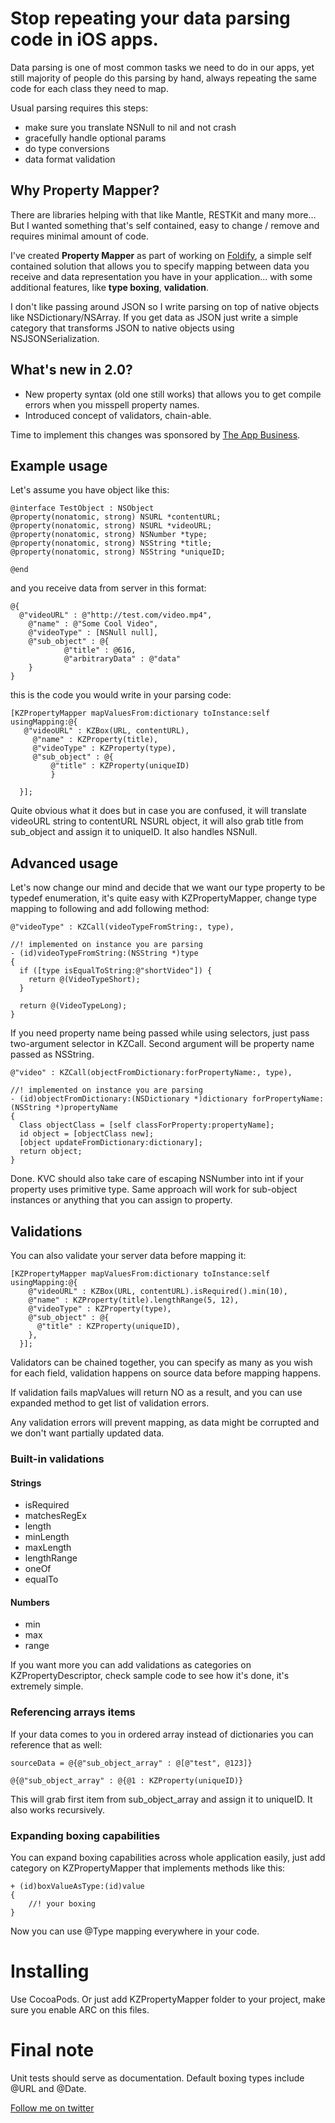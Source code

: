  # Stop repeating  your data parsing code in iOS apps. 
Data parsing is one of most common tasks we need to do in our apps, yet still majority of people do this parsing by hand, always repeating the same code for each class they need to map.

Usual parsing requires this steps:
* make sure you translate NSNull to nil and not crash
* gracefully handle optional params
* do type conversions
* data format validation

## Why Property Mapper?
There are libraries helping with that like Mantle, RESTKit and many more… But I wanted something that's self contained, easy to change / remove and requires minimal amount of code.

I've created **Property Mapper** as part of working on [Foldify][2], a simple self contained solution that allows you to specify mapping between data you receive and data representation you have in your application... with some additional features, like **type boxing**, **validation**.

I don't like passing around JSON so I write parsing on top of native objects like NSDictionary/NSArray. 
If you get data as JSON just write a simple category that transforms JSON to native objects using NSJSONSerialization.


## What's new in 2.0?
* New property syntax (old one still works) that allows you to get  compile errors when you misspell property names.
* Introduced concept of validators, chain-able.

Time to implement this changes was sponsored by [The App Business][1].

## Example usage
Let's assume you have object like this:
````objc
@interface TestObject : NSObject
@property(nonatomic, strong) NSURL *contentURL;
@property(nonatomic, strong) NSURL *videoURL;
@property(nonatomic, strong) NSNumber *type;
@property(nonatomic, strong) NSString *title;
@property(nonatomic, strong) NSString *uniqueID;

@end
````

and you receive data from server in this format:
````objc
@{
  @"videoURL" : @"http://test.com/video.mp4", 
	@"name" : @"Some Cool Video", 
	@"videoType" : [NSNull null], 
	@"sub_object" : @{
			@"title" : @616,
			@"arbitraryData" : @"data"
	}
}
````
this is the code you would write in your parsing code:
````objc
[KZPropertyMapper mapValuesFrom:dictionary toInstance:self usingMapping:@{
   @"videoURL" : KZBox(URL, contentURL),
     @"name" : KZProperty(title),
     @"videoType" : KZProperty(type),
     @"sub_object" : @{
         @"title" : KZProperty(uniqueID)
         }
    
  }];
````
Quite obvious what it does but in case you are confused, it will translate videoURL string to contentURL NSURL object, it will also grab title from sub_object and assign it to uniqueID. It also handles NSNull.

## Advanced usage
Let's now change our mind and decide that we want our type property to be typedef enumeration, it's quite easy with KZPropertyMapper, change type mapping to following and add following method:
````objc
@"videoType" : KZCall(videoTypeFromString:, type),

//! implemented on instance you are parsing
- (id)videoTypeFromString:(NSString *)type
{
  if ([type isEqualToString:@"shortVideo"]) {
    return @(VideoTypeShort);
  }

  return @(VideoTypeLong);
}
````

If you need property name being passed while using selectors, just pass two-argument selector in KZCall. Second argument will be property name passed as NSString. 
````objc
@"video" : KZCall(objectFromDictionary:forPropertyName:, type),

//! implemented on instance you are parsing
- (id)objectFromDictionary:(NSDictionary *)dictionary forPropertyName:(NSString *)propertyName
{
  Class objectClass = [self classForProperty:propertyName];
  id object = [objectClass new];
  [object updateFromDictionary:dictionary];
  return object;
}
````

 
Done. KVC should also take care of escaping NSNumber into int if your property uses primitive type. Same approach will work for sub-object instances or anything that you can assign to property.

## Validations
You can also validate your server data before mapping it:
````objc
[KZPropertyMapper mapValuesFrom:dictionary toInstance:self usingMapping:@{
    @"videoURL" : KZBox(URL, contentURL).isRequired().min(10),
    @"name" : KZProperty(title).lengthRange(5, 12),
    @"videoType" : KZProperty(type),
    @"sub_object" : @{
      @"title" : KZProperty(uniqueID),
    },
  }];
````
Validators can be chained together, you can specify as many as you wish for each field, validation happens on source data before mapping happens.

If validation fails mapValues will return NO as a result, and you can use expanded method to get list of validation errors.

Any validation errors will prevent mapping, as data might be corrupted and we don't want partially updated data.

### Built-in validations
#### Strings
* isRequired
* matchesRegEx
* length
* minLength
* maxLength
* lengthRange
* oneOf
* equalTo

#### Numbers
* min
* max
* range

If you want more you can add validations as categories on KZPropertyDescriptor, check sample code to see how it's done, it's extremely simple.

### Referencing arrays items
If your data comes to you in ordered array instead of dictionaries you can reference that as well:
````objc
sourceData = @{@"sub_object_array" : @[@"test", @123]}

@{@"sub_object_array" : @{@1 : KZProperty(uniqueID)}

```` 
This will grab first item from sub_object_array and assign it to uniqueID. It also works recursively.


### Expanding boxing capabilities
You can expand boxing capabilities across whole application easily, just add category on KZPropertyMapper that implements methods like this:
````objc
+ (id)boxValueAsType:(id)value
{
	//! your boxing
}
````
Now you can use @Type mapping everywhere in your code.

# Installing
Use CocoaPods.
Or just add KZPropertyMapper folder to your project, make sure you enable ARC on this files.

# Final note
Unit tests should serve as documentation. Default boxing types include @URL and @Date. 

[Follow me on twitter][7]

 [1]: http://theappbusiness.com
 [2]: http://foldifyapp.com
 [7]: http://twitter.com/merowing_
